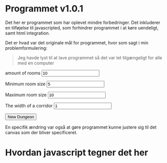 # Programmet v1.0.1

Det her er programmet som har oplevet mindre forbedringer. 
Det inkluderer en tilføjelse til javascripted, 
som forhindrer programmet i at køre uendeligt, samt html integration.
 
Det er hvad var det originale mål for programmet, hvor som sagt i min problemformulering:
> Jeg havde lyst til at lave programmet så det var let tilgængeligt for alle med en computer

<canvas id="game" width="1000" height="1000">
</canvas>

<script src "MainOG.js"></script>

<label for="amount"> amount of rooms </label>
<input type="number" value="10" id="amount">
	
<label for="minSize"> Minimum room size </label>
<input type="number" value="5" id="minSize">
<br>
	
<label for="maxSize"> Maximum room size </label>
<input type="number" value="10" id="maxSize">

<label for="cWidth"> The width of a corridor </label>
<input type="number" value="1" id="cWidth">

<button class="gen" onclick="gen()">New Dungeon</button>

En specifik ændring var også at gøre programmet kunne justere sig til det canvas som der bliver specificeret.

# Hvordan javascript tegner det her

```js


```